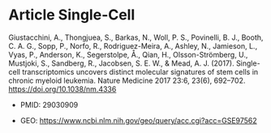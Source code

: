 # Article Single-Cell

Giustacchini, A., Thongjuea, S., Barkas, N., Woll, P. S., Povinelli, B. J., Booth, C. A. G., Sopp, P., Norfo, R., Rodriguez-Meira, A., Ashley, N., Jamieson, L., Vyas, P., Anderson, K., Segerstolpe, Å., Qian, H., Olsson-Strömberg, U., Mustjoki, S., Sandberg, R., Jacobsen, S. E. W., & Mead, A. J. (2017). Single-cell transcriptomics uncovers distinct molecular signatures of stem cells in chronic myeloid leukemia. Nature Medicine 2017 23:6, 23(6), 692–702. https://doi.org/10.1038/nm.4336

* PMID: 29030909

* GEO: https://www.ncbi.nlm.nih.gov/geo/query/acc.cgi?acc=GSE97562
